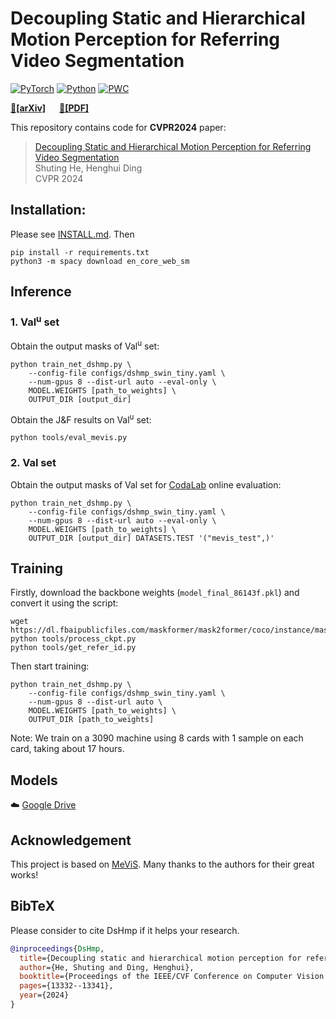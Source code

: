 # Decoupling Static and Hierarchical Motion Perception for Referring Video Segmentation
[![PyTorch](https://img.shields.io/badge/PyTorch-1.13.0-%23EE4C2C.svg?style=&logo=PyTorch&logoColor=white)](https://pytorch.org/)
[![Python](https://img.shields.io/badge/Python-3.7%20|%203.8%20|%203.9-blue.svg?style=&logo=python&logoColor=ffdd54)](https://www.python.org/downloads/)
[![PWC](https://img.shields.io/endpoint.svg?url=https://paperswithcode.com/badge/decoupling-static-and-hierarchical-motion/referring-video-object-segmentation-on-mevis)](https://paperswithcode.com/sota/referring-video-object-segmentation-on-mevis?p=decoupling-static-and-hierarchical-motion)

**[📄[arXiv]](https://arxiv.org/abs/2404.03645v1)**  &emsp; **[📄[PDF]](https://openaccess.thecvf.com/content/CVPR2024/papers/He_Decoupling_Static_and_Hierarchical_Motion_Perception_for_Referring_Video_Segmentation_CVPR_2024_paper.pdf)** 

This repository contains code for **CVPR2024** paper:
> [Decoupling Static and Hierarchical Motion Perception for Referring Video Segmentation](https://arxiv.org/abs/2404.03645v1)  
> Shuting He,  Henghui Ding  
> CVPR 2024

## Installation:

Please see [INSTALL.md](https://github.com/henghuiding/MeViS/blob/main/INSTALL.md). Then

```
pip install -r requirements.txt
python3 -m spacy download en_core_web_sm
```

## Inference

###  1. Val<sup>u</sup> set
Obtain the output masks of Val<sup>u</sup> set:
```
python train_net_dshmp.py \
    --config-file configs/dshmp_swin_tiny.yaml \
    --num-gpus 8 --dist-url auto --eval-only \
    MODEL.WEIGHTS [path_to_weights] \
    OUTPUT_DIR [output_dir]
```
Obtain the J&F results on Val<sup>u</sup> set:
```
python tools/eval_mevis.py
```
###  2. Val set
Obtain the output masks of Val set for [CodaLab](https://codalab.lisn.upsaclay.fr/competitions/15094) online evaluation:
```
python train_net_dshmp.py \
    --config-file configs/dshmp_swin_tiny.yaml \
    --num-gpus 8 --dist-url auto --eval-only \
    MODEL.WEIGHTS [path_to_weights] \
    OUTPUT_DIR [output_dir] DATASETS.TEST '("mevis_test",)'
```
## Training

Firstly, download the backbone weights (`model_final_86143f.pkl`) and convert it using the script:

```
wget https://dl.fbaipublicfiles.com/maskformer/mask2former/coco/instance/maskformer2_swin_tiny_bs16_50ep/model_final_86143f.pkl
python tools/process_ckpt.py
python tools/get_refer_id.py
```

Then start training:
```
python train_net_dshmp.py \
    --config-file configs/dshmp_swin_tiny.yaml \
    --num-gpus 8 --dist-url auto \
    MODEL.WEIGHTS [path_to_weights] \
    OUTPUT_DIR [path_to_weights]
```

Note: We train on a 3090 machine using 8 cards with 1 sample on each card, taking about 17 hours.

## Models

☁️ [Google Drive](https://drive.google.com/file/d/1YLnRUsANuPVfLo1jrgK05EGUJglrwA9H/view?usp=drive_link)

## Acknowledgement

This project is based on [MeViS](https://github.com/henghuiding/MeViS). Many thanks to the authors for their great works!

## BibTeX
Please consider to cite DsHmp if it helps your research.

```bibtex
@inproceedings{DsHmp,
  title={Decoupling static and hierarchical motion perception for referring video segmentation},
  author={He, Shuting and Ding, Henghui},
  booktitle={Proceedings of the IEEE/CVF Conference on Computer Vision and Pattern Recognition},
  pages={13332--13341},
  year={2024}
}
```




